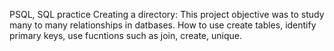 PSQL, SQL practice
Creating a directory: This project objective was to study many to many relationships in datbases. How to use create tables, identify primary keys, use fucntions such as join, create, unique. 
